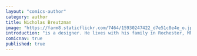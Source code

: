 ```yaml
---
layout: "comics-author"
category: author
title: Nicholas Breutzman
image: "https://farm8.staticflickr.com/7464/15930247422_d7e51c8e4e_o.jpg"
introduction: "is a designer. He lives with his family in Rochester, MN."
comicnav: true
published: true
---
```


